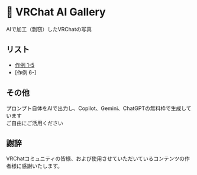 # 🎨 VRChat AI Gallery

AIで加工（剽窃）したVRChatの写真  

## リスト
- [作例 1-5](List1-5.md)
- [作例 6-]

## その他

プロンプト自体をAIで出力し、Copilot、Gemini、ChatGPTの無料枠で生成しています  
ご自由にご活用ください

## 謝辞

VRChatコミュニティの皆様、および使用させていただいているコンテンツの作者様に感謝いたします。
